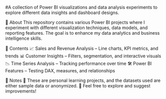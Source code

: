 #A collection of Power BI visualizations and data analysis experiments to explore different data insights and dashboard designs.

📝 About
This repository contains various Power BI projects where I experiment with different visualization techniques, data models, and reporting features. The goal is to enhance my data analytics and business intelligence skills.

📂 Contents
📈 Sales and Revenue Analysis – Line charts, KPI metrics, and trends
📊 Customer Insights – Filters, segmentation, and interactive visuals
📉 Time Series Analysis – Tracking performance over time
🛠️ Power BI Features – Testing DAX, measures, and relationships

📌 Notes
🔹 These are personal learning projects, and the datasets used are either sample data or anonymized.
🔹 Feel free to explore and suggest improvements!
